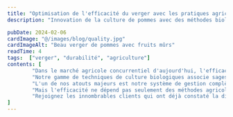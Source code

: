 ```yaml
---
title: "Optimisation de l'efficacité du verger avec les pratiques agricoles durables d'AJDIR"
description: "Innovation de la culture de pommes avec des méthodes biologiques et des soins experts."

pubDate: 2024-02-06
cardImage: "@/images/blog/quality.jpg"
cardImageAlt: "Beau verger de pommes avec fruits mûrs"
readTime: 4
tags:  ["verger", "durabilité", "agriculture"]
contents: [
        "Dans le marché agricole concurrentiel d'aujourd'hui, l'efficacité et la durabilité sont essentielles au succès. Chez le Verger AJDIR, nous comprenons l'importance d'optimiser nos pratiques agricoles pour répondre aux demandes croissantes tout en maintenant la responsabilité environnementale. C'est pourquoi nous sommes fiers de présenter nos méthodes agricoles durables de pointe conçues pour maximiser la productivité du verger comme jamais auparavant.",
        "Notre gamme de techniques de culture biologiques associe sagesse traditionnelle et innovation moderne, garantissant un rendement et une qualité maximaux à chaque récolte. De la gestion intégrée des ravageurs aux systèmes de conservation de l'eau, les pratiques agricoles d'AJDIR sont conçues pour résister aux défis saisonniers tout en produisant les plus fines pommes.",
        "L'un de nos atouts majeurs est notre système de gestion complète du verger, qui fournit des informations en temps réel sur la santé des arbres, les conditions du sol et le timing de la récolte. Avec des outils de surveillance conviviaux, gérer et superviser nos opérations de verger n'a jamais été plus efficace.",
        "Mais l'efficacité ne dépend pas seulement des méthodes agricoles que nous utilisons, elle dépend également des soins et de l'attention que nous fournissons. C'est pourquoi AJDIR propose une formation complète pour notre équipe du verger et un accompagnement d'experts tout au long de chaque saison de croissance. Notre personnel dévoué s'engage dans l'excellence du verger, fournissant des soins personnalisés pour vous assurer les pommes les plus savoureuses.",
        "Rejoignez les innombrables clients qui ont déjà constaté la différence que peuvent faire les pommes AJDIR. Avec nos solutions agricoles durables, vous pouvez profiter des pommes les plus fraîches et les plus délicieuses tout en soutenant une agriculture respectueuse de l'environnement."
]
---
```

